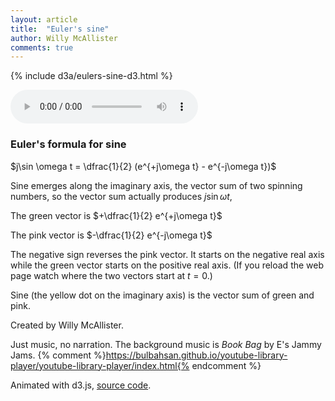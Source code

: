 ```yaml
---
layout: article
title:  "Euler's sine"
author: Willy McAllister
comments: true
---
```


{% include d3a/eulers-sine-d3.html %}

<audio src="https://www.youtube.com/audiolibrary_download?vid=14c363704697d79b" controls loop></audio>

### Euler's formula for sine

$j\sin \omega t = \dfrac{1}{2} (e^{+j\omega t} - e^{-j\omega t})$

Sine emerges along the imaginary axis, the vector sum of two spinning numbers, so the vector sum actually produces $j\sin \omega t$,

The green vector is $+\dfrac{1}{2} e^{+j\omega t}$

The pink vector is $-\dfrac{1}{2} e^{-j\omega t}$

The negative sign reverses the pink vector. It starts on the negative real axis while the green vector starts on the positive real axis. (If you reload the web page watch where the two vectors start at $t = 0$.)

Sine (the yellow dot on the imaginary axis) is the vector sum of green and pink.

Created by Willy McAllister.

Just music, no narration. The background music is *Book Bag* by E's Jammy Jams. {% comment %}https://bulbahsan.github.io/youtube-library-player/youtube-library-player/index.html{% endcomment %}

Animated with d3.js, [source code](https://github.com/willymcallister/spinningnumbers/tree/master/_articles/eulers-sinewave-d3.html).